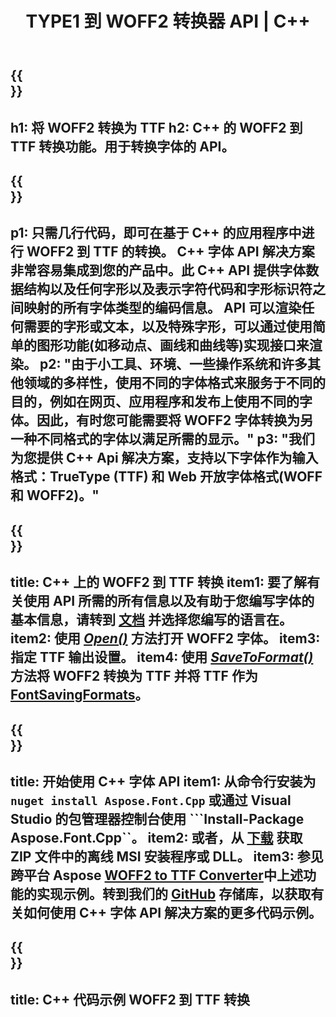 ﻿---
translation: true
template: /_templates/conversion-child-cpp.md
title: TYPE1 到 WOFF2 转换器 API | C++
description: 使用此 C++ API 将 WOFF2 转换为 TTF 字体。转换功能适用于 Windows 和 Linux，以及任何支持 C++ 的开发环境。
metakeywords: c++ WOFF2 to TTF, WOFF2 to TTF 解决方案 c++, WOFF2 to TTF font conerter cpp
url: /cpp/conversion/woff2-to-ttf/
family: font
platformtag: cpp
feature: conversion
otherformats: WOFF
---

{{<section banner>}}
---
h1: 将 WOFF2 转换为 TTF
h2: C++ 的 WOFF2 到 TTF 转换功能。用于转换字体的 API。
---

{{<section overview>}}
---
p1: 只需几行代码，即可在基于 С++ 的应用程序中进行 WOFF2 到 TTF 的转换。 С++ 字体 API 解决方案非常容易集成到您的产品中。此 C++ API 提供字体数据结构以及任何字形以及表示字符代码和字形标识符之间映射的所有字体类型的编码信​​息。 API 可以渲染任何需要的字形或文本，以及特殊字形，可以通过使用简单的图形功能(如移动点、画线和曲线等)实现接口来渲染。
p2: "由于小工具、环境、一些操作系统和许多其他领域的多样性，使用不同的字体格式来服务于不同的目的，例如在网页、应用程序和发布上使用不同的字体。因此，有时您可能需要将 WOFF2 字体转换为另一种不同格式的字体以满足所需的显示。"
p3: "我们为您提供 С++ Api 解决方案，支持以下字体作为输入格式：TrueType (TTF) 和 Web 开放字体格式(WOFF 和 WOFF2)。"
---

{{<section feature1>}}
---
title: C++ 上的 WOFF2 到 TTF 转换
item1: 要了解有关使用 API 所需的所有信息以及有助于您编写字体的基本信息，请转到 [文档](https://docs.aspose.com/font/) 并选择您编写的语言在。
item2: 使用 [*Open()*](https://reference.aspose.com/font/cpp/class/aspose.font.font#ac2387bf04ccb5bac51cf37984d4ebf33) 方法打开 WOFF2 字体。
item3: 指定 TTF 输出设置。
item4: 使用 [*SaveToFormat()*](https://reference.aspose.com/font/cpp/class/aspose.font.font#a670ea97404fd72c2e51b0e8c543c8a45) 方法将 WOFF2 转换为 TTF 并将 TTF 作为 [FontSavingFormats](https://参考.aspose.com/font/cpp/namespace/aspose.font#a93d0dcc7c00f5c7027d60e14a5433c74)。
---

{{<section feature2>}}
---
title: 开始使用 C++ 字体 API
item1: 从命令行安装为 ```nuget install Aspose.Font.Cpp``` 或通过 Visual Studio 的包管理器控制台使用 ```Install-Package Aspose.Font.Cpp``。
item2: 或者，从 [下载](https://releases.aspose.com/font/cpp/) 获取 ZIP 文件中的离线 MSI 安装程序或 DLL。
item3: 参见跨平台 Aspose [WOFF2 to TTF Converter](https://products.aspose.app/font/conversion/woff2-to-ttf)中上述功能的实现示例。转到我们的 [GitHub](https://github.com/aspose-font/Aspose.Font-Documentation/tree/master/cpp-examples) 存储库，以获取有关如何使用 C++ 字体 API 解决方案的更多代码示例。
---

{{<section codeexample>}}
---
title: C++ 代码示例 WOFF2 到 TTF 转换
---